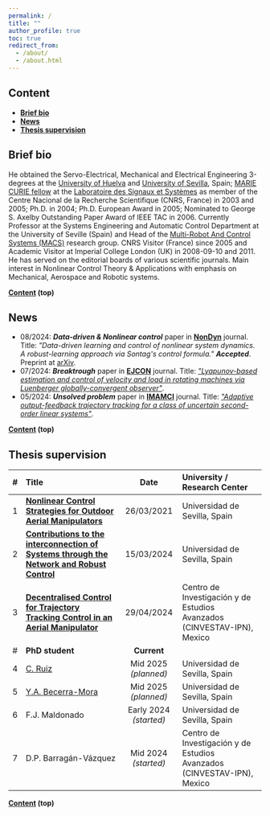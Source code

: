```yaml
---
permalink: /
title: ""
author_profile: true
toc: true
redirect_from: 
  - /about/
  - /about.html
---
```


## Content

- **[Brief bio](#brief-bio)**
- **[News](#news)**
- **[Thesis supervision](#thesis-supervision)**

## Brief bio

He obtained the Servo-Electrical, Mechanical and Electrical Engineering 3-degrees at the [University of Huelva](https://www.uhu.es/english/) and [University of Sevilla](https://www.us.es), Spain; [MARIE CURIE fellow](https://marie-sklodowska-curie-actions.ec.europa.eu) at the [Laboratoire des Signaux et Systèmes](https://l2s.centralesupelec.fr/en/) as member of the Centre Nacional de la Recherche Scientifique (CNRS, France) in 2003 and 2005; Ph.D. in 2004; Ph.D. European Award in 2005; Nominated to George S. Axelby Outstanding Paper Award of IEEE TAC in 2006. Currently Professor at the Systems Engineering and Automatic Control Department at the University of Seville (Spain) and Head of the [Multi-Robot And Control Systems (MACS)](https://investigacion.us.es/sisius/sis_depgrupos.php?ct=&cs=&seltext=TEP-995&selfield=CodPAI) research group. CNRS Visitor (France) since 2005 and Academic Visitor at Imperial College London (UK) in 2008-09-10 and 2011. He has served on the editorial boards of various scientific journals. Main interest in Nonlinear Control Theory & Applications with emphasis on Mechanical, Aerospace and Robotic systems.

**[Content](#content) \(top\)**

## News

- 08/2024: ***Data-driven & Nonlinear control*** paper in **[<i class="ai ai-springer ai-fw icon-pad-left"></i>NonDyn](https://link.springer.com/journal/11071)** journal. Title: *"Data-driven learning and control of nonlinear system dynamics. A robust-learning approach via Sontag's control formula."* ***Accepted***. Preprint at [<i class="ai ai-arxiv ai-fw icon-pad-left"></i>arXiv](https://arxiv.org/abs/2307.15662v2).
- 07/2024: ***Breaktrough*** paper in **[<i class="ai ai-elsevier ai-fw icon-pad-left"></i>EJCON](https://www.sciencedirect.com/journal/european-journal-of-control)** journal. Title: *["Lyapunov-based estimation and control of velocity and load in rotating machines via Luenberger globally-convergent observer"](https://doi.org/10.1016/j.ejcon.2024.101092)*.
- 05/2024: ***Unsolved problem*** paper in **[IMAMCI](https://academic.oup.com/imamci)** journal. Title: *["Adaptive output-feedback trajectory tracking for a class of uncertain second-order linear systems"](https://doi.org/10.1093/imamci/dnae021)*.
<!-- - 2024.0: **[Preprint]** [[Arxiv](https://arxiv.org/abs/2212.08057)] -->
<!-- Comment -->

**[Content](#content) \(top\)**

## Thesis supervision

<!-- 
- 26/03/2021: [**Nonlinear Control Strategies for Outdoor Aerial Manipulators**](https://prisma.us.es/publicacion/183826). Universidad de Sevilla, Spain.
- 15/03/2024: [**Contributions to the interconnection of Systems through the Network and Robust Control**](https://prisma.us.es/publicacion/243652). Universidad de Sevilla, Spain.
- 29/04/2024: [**Decentralised Control for Trajectory Tracking Control in an Aerial Manipulator**](https://prisma.us.es/publicacion/246718). Centro de Investigación y de Estudios Avanzados (CINVESTAV-IPN), Mexico.
-->

|#| Title  | Date   | University / Research Center |
|-| :--------        | :------:| :------------------------------------------------------------ |
|1| [**Nonlinear Control Strategies for Outdoor Aerial Manipulators**](https://prisma.us.es/publicacion/183826)   | 26/03/2021   | Universidad de Sevilla, Spain |
|2| [**Contributions to the interconnection of Systems through the Network and Robust Control**](https://prisma.us.es/publicacion/243652)   | 15/03/2024  | Universidad de Sevilla, Spain |
|3| [**Decentralised Control for Trajectory Tracking Control in an Aerial Manipulator**](https://prisma.us.es/publicacion/246718)    | 29/04/2024  | Centro de Investigación y de Estudios Avanzados (CINVESTAV-IPN), Mexico  |
|#| **PhD student**| **Current** | |
|4|  [C. Ruiz](https://scholar.google.es/citations?hl=es&user=Aqzx70QAAAAJ) | Mid 2025 *(planned)* | Universidad de Sevilla, Spain |
|5| [Y.A. Becerra-Mora](https://www.researchgate.net/profile/Yeyson-Becerra-Mora) | Mid 2025 *(planned)*| Universidad de Sevilla, Spain |
|6| F.J. Maldonado | Early 2024 *(started)* | Universidad de Sevilla, Spain |
|7| D.P. Barragán-Vázquez | Mid 2024 *(started)* | Centro de Investigación y de Estudios Avanzados (CINVESTAV-IPN), Mexico |

**[Content](#content) \(top\)**
